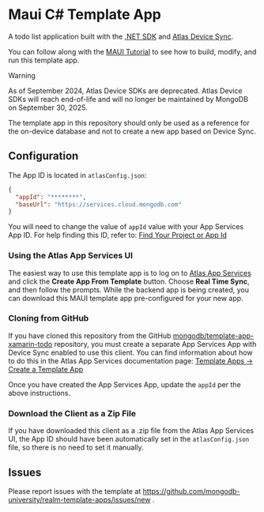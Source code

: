 ﻿# Maui C# Template App

A todo list application built with the [.NET SDK](https://www.mongodb.com/docs/realm/sdk/dotnet/) and [Atlas Device Sync](https://www.mongodb.com/docs/atlas/app-services/sync/).

You can follow along with the [MAUI Tutorial](https://www.mongodb.com/docs/atlas/app-services/tutorial/dotnet/) to see how to build, modify, and
run this template app.

> [!WARNING]
> As of September 2024, Atlas Device SDKs are deprecated. Atlas Device SDKs
> will reach end-of-life and will no longer be maintained by MongoDB on
> September 30, 2025.
>
> The template app in this repository should only be used as a reference for
> the on-device database and not to create a new app based on Device Sync.

## Configuration

The App ID is located in `atlasConfig.json`:

```json
{
  "appId": "********",
  "baseUrl": "https://services.cloud.mongodb.com"
}
```

You will need to change the value of `appId` value with your App Services App ID. For help finding this ID, refer to: [Find Your Project or App Id](https://www.mongodb.com/docs/atlas/app-services/reference/find-your-project-or-app-id/)

### Using the Atlas App Services UI

The easiest way to use this template app is to log on to [Atlas App Services](https://services.cloud.mongodb.com) and click the **Create App From Template** button. Choose
**Real Time Sync**, and then follow the prompts. While the backend app is being
created, you can download this MAUI template app pre-configured for your new
app.

### Cloning from GitHub

If you have cloned this repository from the GitHub
[mongodb/template-app-xamarin-todo](https://github.com/mongodb/template-app-xamarin-todo.git)
repository, you must create a separate App Services App with Device Sync
enabled to use this client. You can find information about how to do this
in the Atlas App Services documentation page:
[Template Apps -> Create a Template App](https://www.mongodb.com/docs/atlas/app-services/reference/template-apps/)

Once you have created the App Services App, update the `appId` per the
above instructions.

### Download the Client as a Zip File

If you have downloaded this client as a .zip file from the Atlas App Services
UI, the App ID should have been automatically set in the `atlasConfig.json` file,
so there is no need to set it manually.

## Issues

Please report issues with the template at https://github.com/mongodb-university/realm-template-apps/issues/new .
